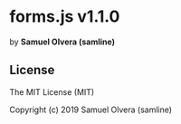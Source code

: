 # forms.js v1.1.0
by  **Samuel Olvera (samline)**

## License
The MIT License (MIT)

Copyright (c) 2019 Samuel Olvera (samline)
